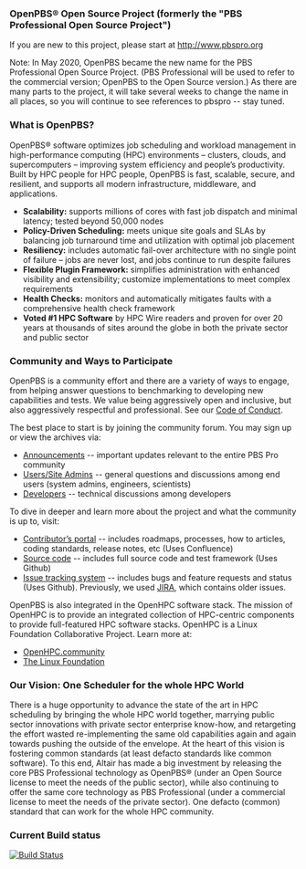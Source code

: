### OpenPBS® Open Source Project (formerly the "PBS Professional Open Source Project")

If you are new to this project, please start at http://www.pbspro.org

Note: In May 2020, OpenPBS became the new name for the PBS Professional Open Source Project.  (PBS Professional will be used to refer to the commercial version; OpenPBS to the Open Source version.)  As there are many parts to the project, it will take several weeks to change the name in all places, so you will continue to see references to pbspro -- stay tuned. 

### What is OpenPBS?
OpenPBS® software optimizes job scheduling and workload management in high-performance computing (HPC) environments – clusters, clouds, and supercomputers – improving system efficiency and people’s productivity.  Built by HPC people for HPC people, OpenPBS is fast, scalable, secure, and resilient, and supports all modern infrastructure, middleware, and applications.

* **Scalability:** supports millions of cores with fast job dispatch and minimal latency; tested beyond 50,000 nodes
* **Policy-Driven Scheduling:** meets unique site goals and SLAs by balancing job turnaround time and utilization with optimal job placement
* **Resiliency:** includes automatic fail-over architecture with no single point of failure – jobs are never lost, and jobs continue to run despite failures
* **Flexible Plugin Framework:** simplifies administration with enhanced visibility and extensibility; customize implementations to meet complex requirements
* **Health Checks:** monitors and automatically mitigates faults with a comprehensive health check framework
* **Voted #1 HPC Software** by HPC Wire readers and proven for over 20 years at thousands of sites around the globe in both the private sector and public sector

### Community and Ways to Participate

OpenPBS is a community effort and there are a variety of ways to engage, from helping answer questions to benchmarking to developing new capabilities and tests.  We value being aggressively open and inclusive, but also aggressively respectful and professional.  See our [Code of Conduct](https://pbspro.atlassian.net/wiki/display/PBSPro/Code+of+Conduct).

The best place to start is by joining the community forum.  You may sign up or view the archives via:

* [Announcements](http://community.pbspro.org/c/announcements) -- important updates relevant to the entire PBS Pro community
* [Users/Site Admins](http://community.pbspro.org/c/users-site-administrators) -- general questions and discussions among end users (system admins, engineers, scientists)
* [Developers](http://community.pbspro.org/c/developers) -- technical discussions among developers

To dive in deeper and learn more about the project and what the community is up to, visit:

* [Contributor’s portal](https://pbspro.atlassian.net/wiki) -- includes roadmaps, processes, how to articles, coding standards, release notes, etc  (Uses Confluence)
* [Source code](https://github.com/openpbs/openpbs) -- includes full source code and test framework (Uses Github)
* [Issue tracking system](https://github.com/openpbs/openpbs/issues) -- includes bugs and feature requests and status (Uses Github).  Previously, we used [JIRA](https://pbspro.atlassian.net), which contains older issues.

OpenPBS is also integrated in the OpenHPC software stack. The mission of OpenHPC is to provide an integrated collection of HPC-centric components to provide full-featured HPC software stacks. OpenHPC is a Linux Foundation Collaborative Project.  Learn more at:

* [OpenHPC.community](http://openhpc.community)
* [The Linux Foundation](http://thelinuxfoundation.org)

### Our Vision:  One Scheduler for the whole HPC World

There is a huge opportunity to advance the state of the art in HPC scheduling by bringing the whole HPC world together, marrying public sector innovations with private sector enterprise know-how, and retargeting the effort wasted re-implementing the same old capabilities again and again towards pushing the outside of the envelope.  At the heart of this vision is fostering common standards (at least defacto standards like common software).  To this end, Altair has made a big investment by releasing the core PBS Professional technology as OpenPBS® (under an Open Source license to meet the needs of the public sector), while also continuing to offer the same core technology as PBS Professional (under a commercial license to meet the needs of the private sector).  One defacto (common) standard that can work for the whole HPC community.

### Current Build status
[![Build Status](https://travis-ci.com/openpbs/openpbs.svg?branch=master)](https://travis-ci.com/openpbs/openpbs)
